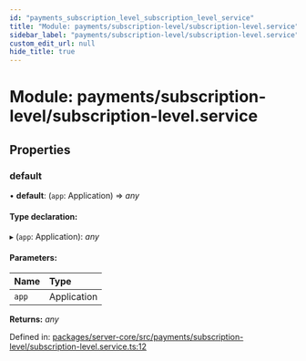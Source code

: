```yaml
---
id: "payments_subscription_level_subscription_level_service"
title: "Module: payments/subscription-level/subscription-level.service"
sidebar_label: "payments/subscription-level/subscription-level.service"
custom_edit_url: null
hide_title: true
---
```


# Module: payments/subscription-level/subscription-level.service

## Properties

### default

• **default**: (`app`: Application) => *any*

#### Type declaration:

▸ (`app`: Application): *any*

#### Parameters:

Name | Type |
:------ | :------ |
`app` | Application |

**Returns:** *any*

Defined in: [packages/server-core/src/payments/subscription-level/subscription-level.service.ts:12](https://github.com/xr3ngine/xr3ngine/blob/716a06460/packages/server-core/src/payments/subscription-level/subscription-level.service.ts#L12)
